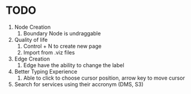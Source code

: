 # TODO

1. Node Creation
   1. Boundary Node is undraggable
2. Quality of life
   1. Control + N to create new page
   2. Import from .viz files
3. Edge Creation
   1. Edge have the ability to change the label
4. Better Typing Experience
   1. Able to click to choose cursor position, arrow key to move cursor
5. Search for services using their accronym (DMS, S3)
